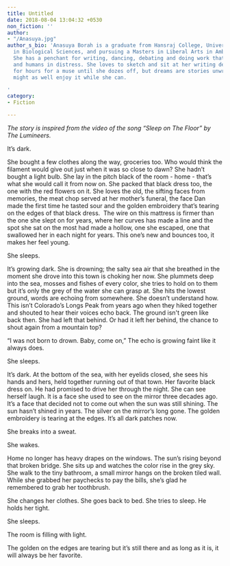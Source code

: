 ```yaml
---
title: Untitled
date: 2018-08-04 13:04:32 +0530
non_fiction: ''
author:
- "/Anasuya.jpg"
author_s_bio: 'Anasuya Borah is a graduate from Hansraj College, University of Delhi
  in Biological Sciences, and pursuing a Masters in Liberal Arts in Ambedkar University.
  She has a penchant for writing, dancing, debating and doing work that helps animals
  and humans in distress. She loves to sketch and sit at her writing desk, waiting
  for hours for a muse until she dozes off, but dreams are stories unwritten and she
  might as well enjoy it while she can.

'
category:
- Fiction

---
```

_The story is inspired from the video of the song “Sleep on The Floor” by The Lumineers._

  
It’s dark.   
  
She bought a few clothes along the way, groceries too. Who would think the filament would give out just when it was so close to dawn? She hadn’t bought a light bulb. She lay in the pitch black of the room - home - that’s what she would call it from now on. She packed that black dress too, the one with the red flowers on it. She loves the old, the sifting faces from memories, the meat chop served at her mother’s funeral, the face Dan made the first time he tasted sour and the golden embroidery that’s tearing on the edges of that black dress.  The wire on this mattress is firmer than the one she slept on for years, where her curves has made a line and the spot she sat on the most had made a hollow, one she escaped, one that swallowed her in each night for years. This one’s new and bounces too, it makes her feel young.

She sleeps.  
  
It’s growing dark. She is drowning; the salty sea air that she breathed in the moment she drove into this town is choking her now. She plummets deep into the sea, mosses and fishes of every color, she tries to hold on to them but it’s only the grey of the water she can grasp at. She hits the lowest ground, words are echoing from somewhere. She doesn’t understand how. This isn’t Colorado’s Longs Peak from years ago when they hiked together and shouted to hear their voices echo back. The ground isn't green like back then. She had left that behind. Or had it left her behind, the chance to shout again from a mountain top?  
  
“I was not born to drown. Baby, come on,” The echo is growing faint like it always does.  
  
She sleeps.  
  
It’s dark. At the bottom of the sea, with her eyelids closed, she sees his hands and hers, held together running out of that town. Her favorite black dress on. He had promised to drive her through the night. She can see herself laugh. It is a face she used to see on the mirror three decades ago. It’s a face that decided not to come out when the sun was still shining. The sun hasn’t shined in years. The silver on the mirror’s long gone. The golden embroidery is tearing at the edges. It’s all dark patches now.  
  
She breaks into a sweat.  
  
She wakes.  
  
  
Home no longer has heavy drapes on the windows. The sun’s rising beyond that broken bridge. She sits up and watches the color rise in the grey sky. She walk to the tiny bathroom, a small mirror hangs on the broken tiled wall. While she grabbed her paychecks to pay the bills, she’s glad he remembered to grab her toothbrush.  
  
She changes her clothes. She goes back to bed. She tries to sleep. He holds her tight.  
  
She sleeps.  
  
The room is filling with light.  
  
The golden on the edges are tearing but it’s still there and as long as it is, it will always be her favorite.